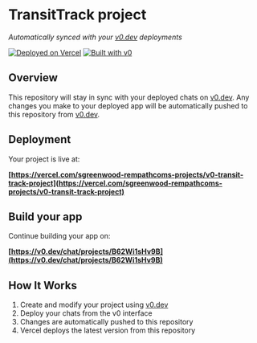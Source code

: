 # TransitTrack project

*Automatically synced with your [v0.dev](https://v0.dev) deployments*

[![Deployed on Vercel](https://img.shields.io/badge/Deployed%20on-Vercel-black?style=for-the-badge&logo=vercel)](https://vercel.com/sgreenwood-rempathcoms-projects/v0-transit-track-project)
[![Built with v0](https://img.shields.io/badge/Built%20with-v0.dev-black?style=for-the-badge)](https://v0.dev/chat/projects/B62Wi1sHv9B)

## Overview

This repository will stay in sync with your deployed chats on [v0.dev](https://v0.dev).
Any changes you make to your deployed app will be automatically pushed to this repository from [v0.dev](https://v0.dev).

## Deployment

Your project is live at:

**[https://vercel.com/sgreenwood-rempathcoms-projects/v0-transit-track-project](https://vercel.com/sgreenwood-rempathcoms-projects/v0-transit-track-project)**

## Build your app

Continue building your app on:

**[https://v0.dev/chat/projects/B62Wi1sHv9B](https://v0.dev/chat/projects/B62Wi1sHv9B)**

## How It Works

1. Create and modify your project using [v0.dev](https://v0.dev)
2. Deploy your chats from the v0 interface
3. Changes are automatically pushed to this repository
4. Vercel deploys the latest version from this repository